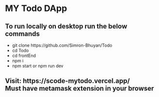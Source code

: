 <h1>MY Todo DApp</h1>

<h2>To run locally on desktop run the below commands</h2>
<ul>
  <li>git clone https://github.com/Simron-Bhuyan/Todo</li>
  <li>cd Todo</li>
  <li>cd frontEnd</li>
  <li>npm i</li>
  <li>npm start    or       npm run dev</li>
 </ul>
 <h2>Visit: https://scode-mytodo.vercel.app/   
<br/>
  Must have metamask extension in your browser
</h2>
 
 
